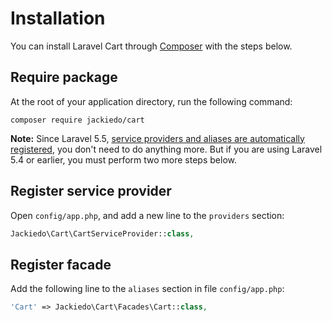 # Installation
You can install Laravel Cart through [Composer](https://getcomposer.org) with the steps below.

## Require package
At the root of your application directory, run the following command:

```shell
composer require jackiedo/cart
```

**Note:** Since Laravel 5.5, [service providers and aliases are automatically registered](https://laravel.com/docs/5.5/packages#package-discovery), you don't need to do anything more. But if you are using Laravel 5.4 or earlier, you must perform two more steps below.

## Register service provider
Open `config/app.php`, and add a new line to the `providers` section:

```php
Jackiedo\Cart\CartServiceProvider::class,
```

## Register facade
Add the following line to the `aliases` section in file `config/app.php`:

```php
'Cart' => Jackiedo\Cart\Facades\Cart::class,
```
